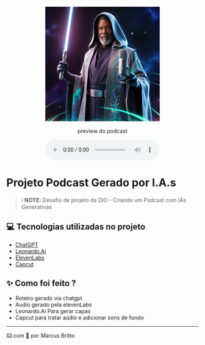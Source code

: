 <p align="center">
<img 
    src="./assets/Capa.png"
    width="300"
/>
</p>

<p align="center">
    preview do podcast
</p>

<div align="center">
    <audio src="output/podcast_code_wars_editado.MP3" controls title="Podcast editado"></audio>
</div>

# Projeto Podcast Gerado por I.A.s


 > ℹ️ **NOTE:** Desafio de projeto da DIO - Criando um Podcast com IAs Generativas

## 💻 Tecnologias utilizadas no projeto

- [ChatGPT](https://chat.openai.com/) 
- [Leonardo.Ai](https://app.leonardo.ai/image-generation)
- [ElevenLabs](https://beta.elevenlabs.io/)
- [Capcut](https://www.capcut.com/pt-br/)

## ✨ Como foi feito ?

- Roteiro gerado via chatgpt
- Audio gerado pela elevenLabs
- Leonardo.Ai Para gerar capas
- Capcut para tratar aúdio e adicionar sons de fundo


---

⌨️ com 💜 por Marcus Britto
